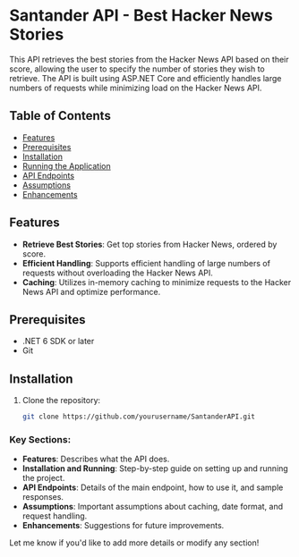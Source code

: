 # Santander API - Best Hacker News Stories

This API retrieves the best stories from the Hacker News API based on their score, allowing the user to specify the number of stories they wish to retrieve. The API is built using ASP.NET Core and efficiently handles large numbers of requests while minimizing load on the Hacker News API.

## Table of Contents

- [Features](#features)
- [Prerequisites](#prerequisites)
- [Installation](#installation)
- [Running the Application](#running-the-application)
- [API Endpoints](#api-endpoints)
- [Assumptions](#assumptions)
- [Enhancements](#enhancements)

## Features

- **Retrieve Best Stories**: Get top stories from Hacker News, ordered by score.
- **Efficient Handling**: Supports efficient handling of large numbers of requests without overloading the Hacker News API.
- **Caching**: Utilizes in-memory caching to minimize requests to the Hacker News API and optimize performance.
  
## Prerequisites

- .NET 6 SDK or later
- Git

## Installation

1. Clone the repository:

   ```bash
   git clone https://github.com/yourusername/SantanderAPI.git


### Key Sections:
- **Features**: Describes what the API does.
- **Installation and Running**: Step-by-step guide on setting up and running the project.
- **API Endpoints**: Details of the main endpoint, how to use it, and sample responses.
- **Assumptions**: Important assumptions about caching, date format, and request handling.
- **Enhancements**: Suggestions for future improvements.

Let me know if you'd like to add more details or modify any section!
